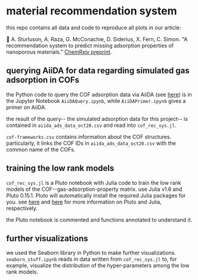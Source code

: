 # material recommendation system

this repo contains all data and code to reproduce all plots in our article:

:evergreen_tree: A. Sturluson, A. Raza, G. McConachie, D. Siderius, X. Fern, C. Simon. "A recommendation system to predict missing adsorption properties of nanoporous materials." [ChemRxiv preprint](https://chemrxiv.org/engage/chemrxiv/article-details/60c757ab337d6cfa42e2906d).

## querying AiiDA for data regarding simulated gas adsorption in COFs

the Python code to query the COF adsorption data via AiiDA (see [here](https://pubs.acs.org/doi/10.1021/acscentsci.0c00988)) is in the Jupyter Notebook `AiiDAQuery.ipynb`, while `AiiDAPrimer.ipynb` gives a primer on AiiDA. 

the result of the query-- the simulated adsorption data for this project-- is contained in `aiida_ads_data_oct20.csv` and read into `cof_rec_sys.jl`.

`cof-frameworks.csv` contains information about the COF structures. particularly, it links the COF IDs in `aiida_ads_data_oct20.csv` with the common name of the COFs.

## training the low rank models

`cof_rec_sys.jl` is a Pluto notebook with Julia code to train the low rank models of the COF--gas-adsorption-property matrix. use Julia v1.6 and Pluto 0.15.1. Pluto will automatically install the required Julia packages for you. see [here](https://github.com/fonsp/Pluto.jl) and [here](https://julialang.org/) for more information on Pluto and Julia, respectively.

the Pluto notebook is commented and functions annotated to understand it.

## further visualizations

we used the Seaborn library in Python to make further visualizations. `seaborn_stuff.ipynb` reads in data written from `cof_rec_sys.jl` to, for example, visualize the distribution of the hyper-parameters among the low rank models.
